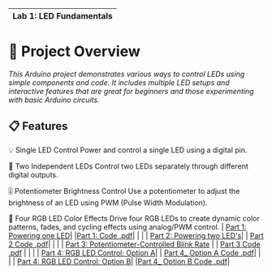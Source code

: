 |                              Lab 1: LED Fundamentals                            |
| :------------------------------------------------------------------------: |
# 🔧 Project Overview #
*This Arduino project demonstrates various ways to control LEDs using simple components and code. It includes multiple LED setups and interactive features that are great for beginners and those experimenting with basic Arduino circuits.*

## 📋 Features ##
💡 Single LED Control
Power and control a single LED using a digital pin.

🔌 Two Independent LEDs
Control two LEDs separately through different digital outputs.

🎚️ Potentiometer Brightness Control
Use a potentiometer to adjust the brightness of an LED using PWM (Pulse Width Modulation).

🌈 Four RGB LED Color Effects
Drive four RGB LEDs to create dynamic color patterns, fades, and cycling effects using analog/PWM control.
|   [Part 1: Powering one LED](https://github.com/user-attachments/assets/5ff568aa-cc7b-47eb-ac7a-3a0963fcc536)|
|[Part 1: Code .pdf](https://github.com/user-attachments/files/21148254/Part.1.Code.pdf)|
| |
| [ Part 2: Powering two LED's](https://github.com/user-attachments/assets/554449ab-8ea3-4fa4-96ae-ab1a3399d6e5)|
| [Part 2 Code .pdf](https://github.com/user-attachments/files/21148365/Part.2.Code.pdf)|
| |
| [Part 3: Potentiometer-Controlled Blink Rate](https://github.com/user-attachments/assets/2b1b5909-7fcc-4142-8ff4-ddeeaf45efae) |
| [Part 3 Code .pdf](https://github.com/user-attachments/files/21148463/Part.3.Code.pdf) |
| |
| [Part 4: RGB LED Control: Option A](https://github.com/user-attachments/assets/1008468f-1898-4c7d-bb80-02a5d3034334)|
| [Part 4_ Option A Code .pdf](https://github.com/user-attachments/files/21148560/Part.4_.Option.A.Code.pdf)|
| |
| [Part 4: RGB LED Control: Option B](https://github.com/user-attachments/assets/f06f95e8-f4e2-467a-bdd4-d90c659f1fbe)|
|[Part 4_ Option B Code .pdf](https://github.com/user-attachments/files/21148596/Part.4_.Option.B.Code.pdf)|







